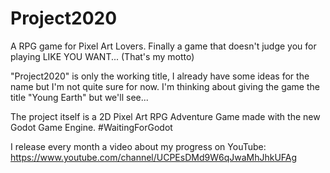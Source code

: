 # Project2020
A RPG game for Pixel Art Lovers. Finally a game that doesn't judge you for playing LIKE YOU WANT... (That's my motto)

"Project2020" is only the working title, I already have some ideas for the name but I'm not quite sure for now.
I'm thinking about giving the game the title "Young Earth" but we'll see...

The project itself is a 2D Pixel Art RPG Adventure Game made with the new Godot Game Engine. #WaitingForGodot

I release every month a video about my progress on YouTube:
https://www.youtube.com/channel/UCPEsDMd9W6qJwaMhJhkUFAg
